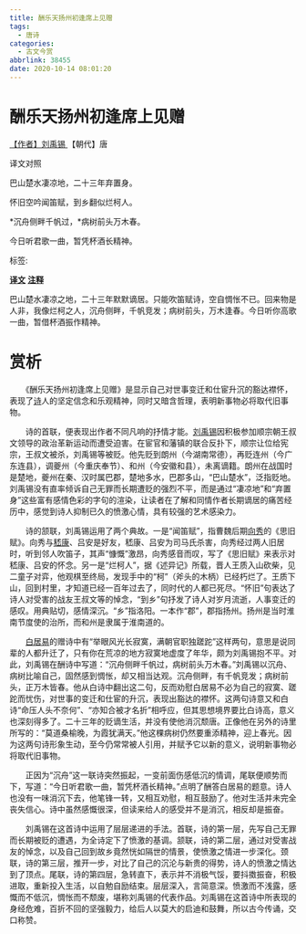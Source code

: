 ```yaml
---
title: 酬乐天扬州初逢席上见赠
tags:
  - 唐诗
categories:
  - 古文今赏
abbrlink: 38455
date: 2020-10-14 08:01:20
---
```


# 酬乐天扬州初逢席上见赠

[【作者】刘禹锡 ](https://hanyu.baidu.com/s?wd=刘禹锡)【朝代】唐

译文对照

巴山楚水凄凉地，二十三年弃置身。

怀旧空吟闻笛赋，到乡翻似烂柯人。

*沉舟侧畔千帆过，*病树前头万木春。

今日听君歌一曲，暂凭杯酒长精神。

标签:

[**译文**](javascript:) [**注释**](javascript:)

巴山楚水凄凉之地，二十三年默默谪居。只能吹笛赋诗，空自惆怅不已。回来物是人非，我像烂柯之人，沉舟侧畔，千帆竞发；病树前头，万木逢春。今日听你高歌一曲，暂借杯酒振作精神。

# 赏析

　　《酬乐天扬州初逢席上见赠》是显示自己对世事变迁和仕宦升沉的豁达襟怀，表现了[诗](https://so.gushiwen.org/shangxi_2702.aspx)人的坚定信念和乐观精神，同时又暗含哲理，表明新事物必将取代旧事物。

　　诗的首联，便表现出作者不同凡响的抒情才能。[刘禹锡](https://so.gushiwen.org/authorv_e3c4e8cf2646.aspx)因积极参加顺宗朝王叔文领导的政治革新运动而遭受迫害。在宦官和藩镇的联合反扑下，顺宗让位给宪宗，王叔文被杀，刘禹锡等被贬。他先贬到朗州（今湖南常德），再贬连州（今广东连县），调夔州（今重庆奉节）、和州（今安徽和县），未离谪籍。朗州在战国时是楚地，夔州在秦、汉时属巴郡，楚地多水，巴郡多山，“巴山楚水”，泛指贬地。刘禹锡没有直率倾诉自己无罪而长期遭贬的强烈不平，而是通过“凄凉地”和“弃置身”这些富有感情色彩的字句的渲染，让读者在了解和同情作者长期谪居的痛苦经历中，感觉到诗人抑制已久的愤激心情，具有较强的艺术感染力。

　　诗的颔联，刘禹锡运用了两个典故。一是“闻笛赋”，指曹魏后期[向秀](https://so.gushiwen.org/authorv_632bd5f80ec0.aspx)的《思旧赋》。向秀与[嵇康](https://so.gushiwen.org/authorv_3b9be9277871.aspx)、吕安是好友，嵇康、吕安为司马氏杀害，向秀经过两人旧居时，听到邻人吹笛子，其声“慷慨”激昂，向秀感音而叹，写了《思旧赋》来表示对嵇康、吕安的怀念。另一是“烂柯人”，据《述异记》所载，晋人王质入山砍柴，见二童子对弈，他观棋至终局，发现手中的“柯”（斧头的木柄）已经朽烂了。王质下山，回到村里，才知道已经一百年过去了，同时代的人都已死尽。“怀旧”句表达了诗人对受害的战友王叔文等的悼念，“到乡”句抒发了诗人对岁月流逝，人事变迁的感叹。用典贴切，感情深沉。“乡”指洛阳。一本作“郡”，郡指扬州。扬州是当时淮南节度使的治所，而和州是隶属于淮南道的。

　　[白居易](https://so.gushiwen.org/authorv_85097dd0c645.aspx)的赠诗中有“举眼风光长寂寞，满朝官职独蹉跎”这样两句，意思是说同辈的人都升迁了，只有你在荒凉的地方寂寞地虚度了年华，颇为刘禹锡抱不平。对此，刘禹锡在酬诗中写道：“沉舟侧畔千帆过，病树前头万木春。”刘禹锡以沉舟、病树比喻自己，固然感到惆怅，却又相当达观。沉舟侧畔，有千帆竞发；病树前头，正万木皆春。他从白诗中翻出这二句，反而劝慰白居易不必为自己的寂寞、蹉跎而忧伤，对世事的变迁和仕宦的升沉，表现出豁达的襟怀。这两句诗意又和白诗“命压人头不奈何”、“亦知合被才名折”相呼应，但其思想境界要比白诗高，意义也深刻得多了。二十三年的贬谪生活，并没有使他消沉颓唐。正像他在另外的诗里所写的：“莫道桑榆晚，为霞犹满天。”他这棵病树仍然要重添精神，迎上春光。因为这两句诗形象生动，至今仍常常被人引用，并赋予它以新的意义，说明新事物必将取代旧事物。

　　正因为“沉舟”这一联诗突然振起，一变前面伤感低沉的情调，尾联便顺势而下，写道：“今日听君歌一曲，暂凭杯酒长精神。”点明了酬答白居易的题意。诗人也没有一味消沉下去，他笔锋一转，又相互劝慰，相互鼓励了。他对生活并未完全丧失信心。诗中虽然感慨很深，但读来给人的感受并不是消沉，相反却是振奋。

　　刘禹锡在这首诗中运用了层层递进的手法。首联，诗的第一层，先写自己无罪而长期被贬的遭遇，为全诗定下了愤激的基调。颔联，诗的第二层，通过对受害战友的悼念，以及自己回到故乡竟然恍如隔世的情景，使愤激之情进一步深化。颈联，诗的第三层，推开一步，对比了自己的沉沦与新贵的得势，诗人的愤激之情达到了顶点。尾联，诗的第四层，急转直下，表示并不消极气馁，要抖擞振奋，积极进取，重新投入生活，以自勉自励结束。层层深入，言简意深。愤激而不浅露，感慨而不低沉，惆怅而不颓废，堪称刘禹锡的代表作品。刘禹锡在这首诗中所表现的身经危难，百折不回的坚强毅力，给后人以莫大的启迪和鼓舞，所以古今传诵，交口称赞。